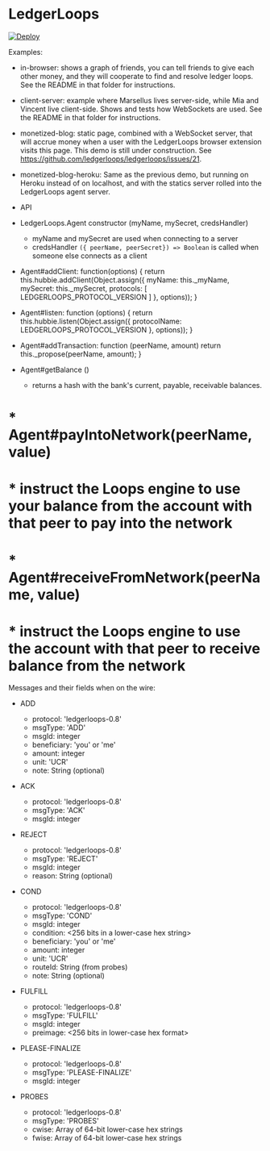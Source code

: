 # LedgerLoops

[![Deploy](https://www.herokucdn.com/deploy/button.svg)](https://heroku.com/deploy)

Examples:

* in-browser: shows a graph of friends, you can tell friends to give each other money, and they will cooperate to find and resolve ledger loops. See the README in that folder for instructions.
* client-server: example where Marsellus lives server-side, while Mia and Vincent live client-side. Shows and tests how WebSockets are used. See the README in that folder for instructions.
* monetized-blog: static page, combined with a WebSocket server, that will accrue money when a user with the LedgerLoops browser extension visits this page. This demo is still under construction. See https://github.com/ledgerloops/ledgerloops/issues/21.
* monetized-blog-heroku: Same as the previous demo, but running on Heroku instead of on localhost, and with the statics server rolled into the LedgerLoops agent server.

* API

* LedgerLoops.Agent constructor (myName, mySecret, credsHandler)
  * myName and mySecret are used when connecting to a server
  * credsHandler `({ peerName, peerSecret}) => Boolean` is called when someone else connects as a client

* Agent#addClient: function(options) {
    return this.hubbie.addClient(Object.assign({
      myName: this._myName,
      mySecret: this._mySecret,
      protocols: [ LEDGERLOOPS_PROTOCOL_VERSION ]
    }, options));
  }

* Agent#listen: function (options) {
    return this.hubbie.listen(Object.assign({
      protocolName: LEDGERLOOPS_PROTOCOL_VERSION
    }, options));
  }

* Agent#addTransaction: function (peerName, amount)
    return this._propose(peerName, amount);
  }

* Agent#getBalance ()
  * returns a hash with the bank's current, payable, receivable balances.

# * Agent#payIntoNetwork(peerName, value)
#   * instruct the Loops engine to use your balance from the account with that peer to pay into the network
# 
# * Agent#receiveFromNetwork(peerName, value)
#   * instruct the Loops engine to use the account with that peer to receive balance from the network

Messages and their fields when on the wire:

* ADD
  * protocol: 'ledgerloops-0.8'
  * msgType: 'ADD'
  * msgId: integer
  * beneficiary: 'you' or 'me'
  * amount: integer
  * unit: 'UCR'
  * note: String (optional)

* ACK
  * protocol: 'ledgerloops-0.8'
  * msgType: 'ACK'
  * msgId: integer

* REJECT
  * protocol: 'ledgerloops-0.8'
  * msgType: 'REJECT'
  * msgId: integer
  * reason: String (optional)

* COND
  * protocol: 'ledgerloops-0.8'
  * msgType: 'COND'
  * msgId: integer
  * condition: <256 bits in a lower-case hex string>
  * beneficiary: 'you' or 'me'
  * amount: integer
  * unit: 'UCR'
  * routeId: String (from probes)
  * note: String (optional)

* FULFILL
  * protocol: 'ledgerloops-0.8'
  * msgType: 'FULFILL'
  * msgId: integer
  * preimage: <256 bits in lower-case hex format>

* PLEASE-FINALIZE
  * protocol: 'ledgerloops-0.8'
  * msgType: 'PLEASE-FINALIZE'
  * msgId: integer

* PROBES
  * protocol: 'ledgerloops-0.8'
  * msgType: 'PROBES'
  * cwise: Array of 64-bit lower-case hex strings
  * fwise: Array of 64-bit lower-case hex strings
